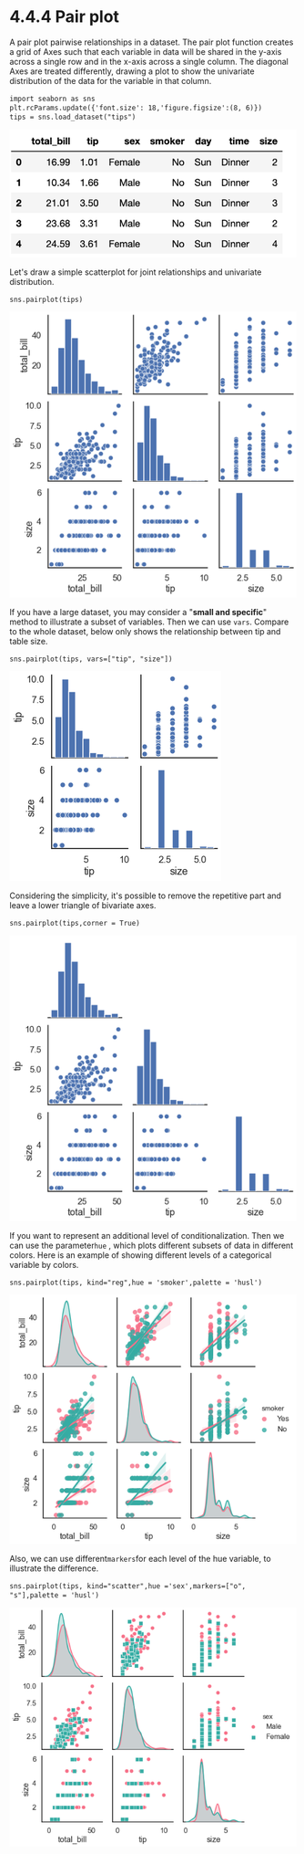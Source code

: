 # 4.4.4 Pair plot

A pair plot pairwise relationships in a dataset. The pair plot function creates a grid of Axes such that each variable in data will be shared in the y-axis across a single row and in the x-axis across a single column. The diagonal Axes are treated differently, drawing a plot to show the univariate distribution of the data for the variable in that column.

```text
import seaborn as sns
plt.rcParams.update({'font.size': 18,'figure.figsize':(8, 6)})
tips = sns.load_dataset("tips")
```

![Head of Tips Dataset](../../.gitbook/assets/screenshot-2020-07-19-at-01.00.27.png)

Let's draw a simple scatterplot for joint relationships and univariate distribution.

```text
sns.pairplot(tips)
```

![](../../.gitbook/assets/download-1%20%285%29.png)

If you have a large dataset, you may consider a "**small and specific**" method to illustrate a subset of variables. Then we can use `vars`. Compare to the whole dataset, below only shows the relationship between tip and table size.

```text
sns.pairplot(tips, vars=["tip", "size"])
```

![](../../.gitbook/assets/download%20%2810%29.png)

Considering the simplicity, it's possible to remove the repetitive part and leave a lower triangle of bivariate axes.

```text
sns.pairplot(tips,corner = True)
```

![](../../.gitbook/assets/download-5%20%281%29.png)

If you want to represent an additional level of conditionalization. Then we can use the parameter`hue` , which plots different subsets of data in different colors. Here is an example of showing different levels of a categorical variable by colors.

```text
sns.pairplot(tips, kind="reg",hue = 'smoker',palette = 'husl')
```

![](../../.gitbook/assets/download-3%20%282%29.png)

Also, we can use different`markers`for each level of the hue variable, to illustrate the difference.

```text
sns.pairplot(tips, kind="scatter",hue ='sex',markers=["o", "s"],palette = 'husl')
```

![](../../.gitbook/assets/download-4%20%282%29.png)


